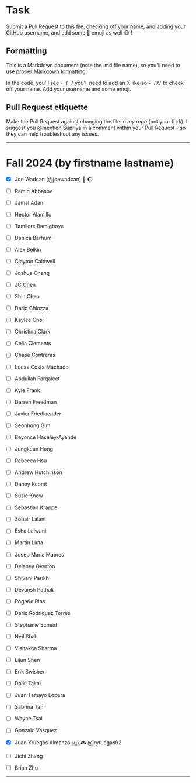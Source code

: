 # Task
Submit a Pull Request to this file, checking off your name, and adding your GitHub username, and add some :rocket: emoji as well :smiley: ! 

## Formatting
This is a Markdown document (note the .md file name), so you'll need to use [proper Markdown formatting](https://help.github.com/articles/basic-writing-and-formatting-syntax/#task-lists). 

In the code, you'll see *`- [ ]`* you'll need to add an X like so *`- [X]`* to check off your name. Add your username and some emoji.

## Pull Request etiquette
Make the Pull Request against changing the file in _my repo_ (not your fork). I suggest you @mention Supriya  in a comment within your Pull Request - so they can help troubleshoot any issues.  

------------

# Fall 2024 (by firstname lastname)

- [X] Joe Wadcan (@joewadcan) 🚀 🌔

- [ ] Ramin Abbasov
      
- [ ] Jamal Adan
      
- [ ] Hector Alamillo
      
- [ ] Tamilore Bamigboye

- [ ] Danica Barhumi

- [ ] Alex Belkin

- [ ] Clayton Caldwell

- [ ] Joshua Chang

- [ ] JC Chen

- [ ] Shin Chen

- [ ] Dario Chiozza

- [ ] Kaylee Choi

- [ ] Christina Clark

- [ ] Celia Clements

- [ ] Chase Contreras

- [ ] Lucas Costa Machado

- [ ] Abdullah Farqaleet

- [ ] Kyle Frank

- [ ] Darren Freedman

- [ ] Javier Friedlaender

- [ ] Seonhong Gim

- [ ] Beyonce Haseley-Ayende

- [ ] Jungkeun Hong

- [ ] Rebecca Hsu

- [ ] Andrew Hutchinson

- [ ] Danny Kcomt

- [ ] Susie Know

- [ ] Sebastian Krappe

- [ ] Zohair Lalani

- [ ] Esha Lalwani

- [ ] Martin Lima

- [ ] Josep Maria Mabres

- [ ] Delaney Overton

- [ ] Shivani Parikh

- [ ] Devansh Pathak

- [ ] Rogerio Rios

- [ ] Dario Rodriguez Torres

- [ ] Stephanie Scheid

- [ ] Neil Shah

- [ ] Vishakha Sharma

- [ ] Lijun Shen

- [ ] Erik Swisher

- [ ] Daiki Takai

- [ ] Juan Tamayo Lopera

- [ ] Sabrina Tan

- [ ] Wayne Tsai

- [ ] Gonzalo Vasquez

- [X] Juan Yruegas Almanza 🇲🇽🎮 @jryruegas92

- [ ] Jichi Zhang

- [ ] Brian Zhu


-----------------



